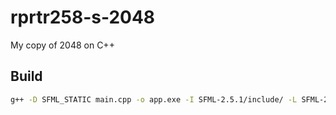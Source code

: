 # rprtr258-s-2048
My copy of 2048 on C++

## Build
```bash
g++ -D SFML_STATIC main.cpp -o app.exe -I SFML-2.5.1/include/ -L SFML-2.5.1/lib -lsfml-graphics-s -lsfml-window-s -lsfml-system-s -lopengl32 -lwinmm -lgdi32
```
